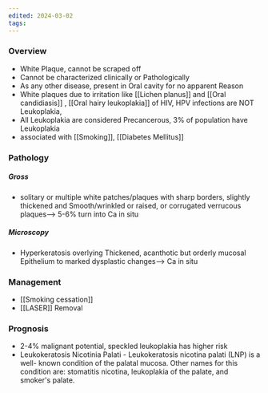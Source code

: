 ```yaml
---
edited: 2024-03-02
tags:
---
```

### Overview
- White Plaque, cannot be scraped off 
- Cannot be characterized clinically or Pathologically
- As any other disease, present in Oral cavity for no apparent Reason
- White plaques due to irritation like [[Lichen planus]] and [[Oral candidiasis]] , [[Oral hairy leukoplakia]] of HIV, HPV infections are  NOT Leukoplakia,
- All Leukoplakia are considered Precancerous, 3% of population have Leukoplakia
- associated with [[Smoking]], [[Diabetes Mellitus]]
### Pathology
##### Gross
- solitary or multiple white patches/plaques with sharp borders, slightly thickened and Smooth/wrinkled or raised, or corrugated verrucous plaques––> 5-6% turn into Ca in situ
##### Microscopy
- Hyperkeratosis overlying Thickened, acanthotic but orderly mucosal Epithelium to marked dysplastic changes––> Ca in situ
### Management 
- [[Smoking cessation]] 
- [[LASER]] Removal
### Prognosis 
- 2-4% malignant potential, speckled leukoplakia has higher risk
- Leukokeratosis Nicotinia Palati - Leukokeratosis nicotina palati (LNP) is a well- known condition of the palatal mucosa. Other names for this condition are: stomatitis nicotina, leukoplakia of the palate, and smoker's palate.